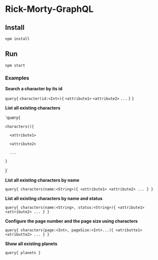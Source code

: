 # Rick-Morty-GraphQL

## Install
 `npm install`

 ## Run
 `npm start`

 ### Examples

 **Search a character by its id**
 
 `query{`
    `character(id:<Int>){`
      `<attribute1>`
      `<attribute2>`
      `...`
    `}`
  `}`

 **List all existing characters**
 
 `query{
 
    characters(){
    
      <attribute1>
      
      <attribute2>
      
      ...
      
    }
    
  }`
 
 **List all existing characters by name**
 
   `query{
    characters(name:<String>){
      <attribute1>
      <attribute2>
      ...
    }
  }`
 
 **List all existing characters by name and status**
 
  `query{
    characters(name:<String>, status:<String>){
      <attribute1>
      <attribute2>
      ...
    }
  }`
  
 **Configure the page number and the page size using characters**
 
  `query{
      characters(page:<Int>, pageSize:<Int>...){
        <atributte1>
        <atributte2>
        ...
      }
    }`
 
 **Show all existing planets**
 
 `query{
    planets
  }`
